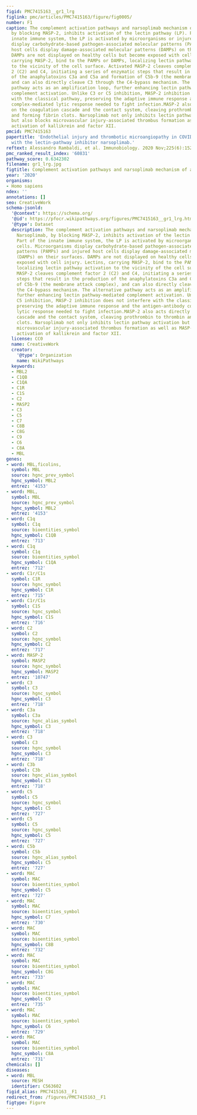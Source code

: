 ```yaml
---
figid: PMC7415163__gr1_lrg
figlink: pmc/articles/PMC7415163/figure/fig0005/
number: F1
caption: The complement activation pathways and narsoplimab mechanism of action. Narsoplimab,
  by blocking MASP-2, inhibits activation of the lectin pathway (LP). Part of the
  innate immune system, the LP is activated by microorganisms or injured cells. Microorganisms
  display carbohydrate-based pathogen-associated molecular patterns (PAMPs) and injured
  host cells display damage-associated molecular patterns (DAMPs) on their surfaces.
  DAMPs are not displayed on healthy cells but become exposed with cell injury. Lectins,
  carrying MASP-2, bind to the PAMPs or DAMPs, localizing lectin pathway activation
  to the vicinity of the cell surface. Activated MASP-2 cleaves complement factor
  2 (C2) and C4, initiating a series of enzymatic steps that result in the production
  of the anaphylatoxins C3a and C5a and formation of C5b-9 (the membrane attack complex),
  and can also directly cleave C3 through the C4-bypass mechanism. The alternative
  pathway acts as an amplification loop, further enhancing lectin pathway-mediated
  complement activation. Unlike C3 or C5 inhibition, MASP-2 inhibition does not interfere
  with the classical pathway, preserving the adaptive immune response and the antigen-antibody
  complex-mediated lytic response needed to fight infection.MASP-2 also acts directly
  on the coagulation cascade and the contact system, cleaving prothrombin to thrombin
  and forming fibrin clots. Narsoplimab not only inhibits lectin pathway activation
  but also blocks microvascular injury-associated thrombus formation as well as MASP-2-mediated
  activation of kallikrein and factor XII.
pmcid: PMC7415163
papertitle: 'Endothelial injury and thrombotic microangiopathy in COVID-19: Treatment
  with the lectin-pathway inhibitor narsoplimab.'
reftext: Alessandro Rambaldi, et al. Immunobiology. 2020 Nov;225(6):152001-152001.
pmc_ranked_result_index: '60831'
pathway_score: 0.6342302
filename: gr1_lrg.jpg
figtitle: Complement activation pathways and narsoplimab mechanism of action
year: '2020'
organisms:
- Homo sapiens
ndex: ''
annotations: []
seo: CreativeWork
schema-jsonld:
  '@context': https://schema.org/
  '@id': https://pfocr.wikipathways.org/figures/PMC7415163__gr1_lrg.html
  '@type': Dataset
  description: The complement activation pathways and narsoplimab mechanism of action.
    Narsoplimab, by blocking MASP-2, inhibits activation of the lectin pathway (LP).
    Part of the innate immune system, the LP is activated by microorganisms or injured
    cells. Microorganisms display carbohydrate-based pathogen-associated molecular
    patterns (PAMPs) and injured host cells display damage-associated molecular patterns
    (DAMPs) on their surfaces. DAMPs are not displayed on healthy cells but become
    exposed with cell injury. Lectins, carrying MASP-2, bind to the PAMPs or DAMPs,
    localizing lectin pathway activation to the vicinity of the cell surface. Activated
    MASP-2 cleaves complement factor 2 (C2) and C4, initiating a series of enzymatic
    steps that result in the production of the anaphylatoxins C3a and C5a and formation
    of C5b-9 (the membrane attack complex), and can also directly cleave C3 through
    the C4-bypass mechanism. The alternative pathway acts as an amplification loop,
    further enhancing lectin pathway-mediated complement activation. Unlike C3 or
    C5 inhibition, MASP-2 inhibition does not interfere with the classical pathway,
    preserving the adaptive immune response and the antigen-antibody complex-mediated
    lytic response needed to fight infection.MASP-2 also acts directly on the coagulation
    cascade and the contact system, cleaving prothrombin to thrombin and forming fibrin
    clots. Narsoplimab not only inhibits lectin pathway activation but also blocks
    microvascular injury-associated thrombus formation as well as MASP-2-mediated
    activation of kallikrein and factor XII.
  license: CC0
  name: CreativeWork
  creator:
    '@type': Organization
    name: WikiPathways
  keywords:
  - MBL2
  - C1QB
  - C1QA
  - C1R
  - C1S
  - C2
  - MASP2
  - C3
  - C5
  - C7
  - C8B
  - C8G
  - C9
  - C6
  - C8A
  - MBL
genes:
- word: MBL,ficolins,
  symbol: MBL
  source: hgnc_prev_symbol
  hgnc_symbol: MBL2
  entrez: '4153'
- word: MBL,
  symbol: MBL
  source: hgnc_prev_symbol
  hgnc_symbol: MBL2
  entrez: '4153'
- word: C1q
  symbol: C1q
  source: bioentities_symbol
  hgnc_symbol: C1QB
  entrez: '713'
- word: C1q
  symbol: C1q
  source: bioentities_symbol
  hgnc_symbol: C1QA
  entrez: '712'
- word: C1r/C1s
  symbol: C1R
  source: hgnc_symbol
  hgnc_symbol: C1R
  entrez: '715'
- word: C1r/C1s
  symbol: C1S
  source: hgnc_symbol
  hgnc_symbol: C1S
  entrez: '716'
- word: C2
  symbol: C2
  source: hgnc_symbol
  hgnc_symbol: C2
  entrez: '717'
- word: MASP-2
  symbol: MASP2
  source: hgnc_symbol
  hgnc_symbol: MASP2
  entrez: '10747'
- word: C3
  symbol: C3
  source: hgnc_symbol
  hgnc_symbol: C3
  entrez: '718'
- word: C3a
  symbol: C3a
  source: hgnc_alias_symbol
  hgnc_symbol: C3
  entrez: '718'
- word: C3
  symbol: C3
  source: hgnc_symbol
  hgnc_symbol: C3
  entrez: '718'
- word: C3b
  symbol: C3b
  source: hgnc_alias_symbol
  hgnc_symbol: C3
  entrez: '718'
- word: C5
  symbol: C5
  source: hgnc_symbol
  hgnc_symbol: C5
  entrez: '727'
- word: C5
  symbol: C5
  source: hgnc_symbol
  hgnc_symbol: C5
  entrez: '727'
- word: C5b
  symbol: C5b
  source: hgnc_alias_symbol
  hgnc_symbol: C5
  entrez: '727'
- word: МАС
  symbol: MAC
  source: bioentities_symbol
  hgnc_symbol: C5
  entrez: '727'
- word: МАС
  symbol: MAC
  source: bioentities_symbol
  hgnc_symbol: C7
  entrez: '730'
- word: МАС
  symbol: MAC
  source: bioentities_symbol
  hgnc_symbol: C8B
  entrez: '732'
- word: МАС
  symbol: MAC
  source: bioentities_symbol
  hgnc_symbol: C8G
  entrez: '733'
- word: МАС
  symbol: MAC
  source: bioentities_symbol
  hgnc_symbol: C9
  entrez: '735'
- word: МАС
  symbol: MAC
  source: bioentities_symbol
  hgnc_symbol: C6
  entrez: '729'
- word: МАС
  symbol: MAC
  source: bioentities_symbol
  hgnc_symbol: C8A
  entrez: '731'
chemicals: []
diseases:
- word: MBL
  source: MESH
  identifier: C563602
figid_alias: PMC7415163__F1
redirect_from: /figures/PMC7415163__F1
figtype: Figure
---
```

